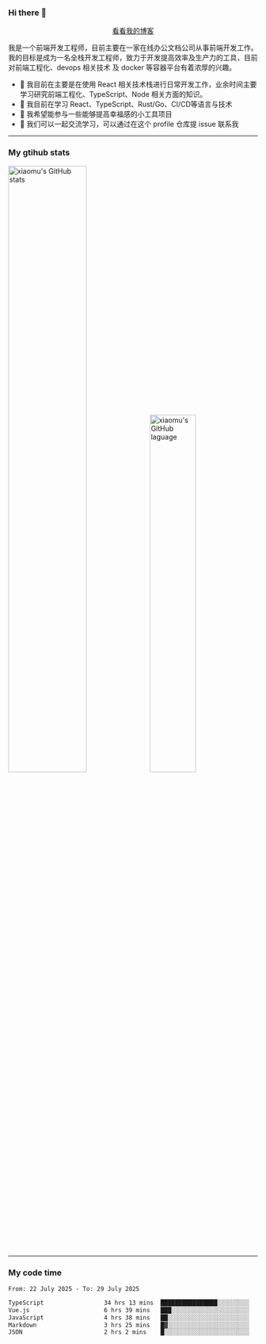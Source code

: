 ### Hi there 👋

<p align="center">
  <a href="https://blog.realjacket.fun">看看我的博客</a>
</p>

我是一个前端开发工程师，目前主要在一家在线办公文档公司从事前端开发工作。我的目标是成为一名全栈开发工程师，致力于开发提高效率及生产力的工具，目前对前端工程化、devops 相关技术 及 docker 等容器平台有着浓厚的兴趣。

- 🔭 我目前在主要是在使用 React 相关技术栈进行日常开发工作，业余时间主要学习研究前端工程化、TypeScript、Node 相关方面的知识。
- 🌱 我目前在学习 React、TypeScript、Rust/Go、CI/CD等语言与技术
- 👯 我希望能参与一些能够提高幸福感的小工具项目
- 💬 我们可以一起交流学习，可以通过在这个 profile 仓库提 issue 联系我

***

### My gtihub stats

<a><img src="https://github-readme-stats-git-masterrstaa-rickstaa.vercel.app/api?username=real-jacket&&show_icons=true" title="xiaomu's GitHub stats" alt="xiaomu's GitHub stats" style="width:56%;"/></a>
<a><img src="https://github-readme-stats-git-masterrstaa-rickstaa.vercel.app/api/top-langs/?username=real-jacket&layout=compact" title="xiaomu's GitHub laguage" alt="xiaomu's GitHub laguage" style="width:43%;"/><a/>

***

### My code time

<!--START_SECTION:waka-->

```txt
From: 22 July 2025 - To: 29 July 2025

TypeScript                 34 hrs 13 mins  ████████████████░░░░░░░░░   63.95 %
Vue.js                     6 hrs 39 mins   ███░░░░░░░░░░░░░░░░░░░░░░   12.43 %
JavaScript                 4 hrs 38 mins   ██░░░░░░░░░░░░░░░░░░░░░░░   08.66 %
Markdown                   3 hrs 25 mins   █▓░░░░░░░░░░░░░░░░░░░░░░░   06.39 %
JSON                       2 hrs 2 mins    █░░░░░░░░░░░░░░░░░░░░░░░░   03.81 %
```

<!--END_SECTION:waka-->
